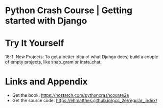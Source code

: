 # Python Crash Course | Getting started with Django



Try It Yourself
========================================================
18-1. New Projects: To get a better idea of what Django does, build a couple of empty projects, like snap_gram or insta_chat.


Links and Appendix
========================================================

- Get the book: https://nostarch.com/pythoncrashcourse2e
- Get the source code: https://ehmatthes.github.io/pcc_2e/regular_index/
